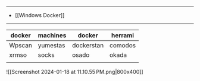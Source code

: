 
---
- [[Windows Docker]]
---

| docker | machines | docker | herrami |
| ---- | ---- | ---- | ---- |
| Wpscan | yumestas | dockerstan | comodos |
| xrmso  | socks | osado | okada |
|  |  |  |  |


![[Screenshot 2024-01-18 at 11.10.55 PM.png|800x400]]